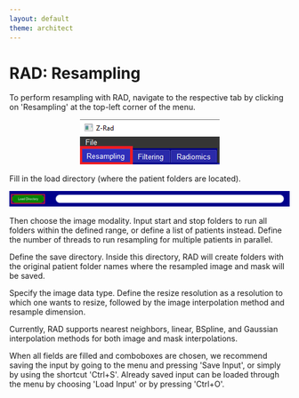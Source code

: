 ```yaml
---
layout: default
theme: architect
---
```

# RAD: Resampling

To perform resampling with RAD, navigate to the respective tab by clicking on 'Resampling' at the top-left corner of the menu.

<p align="center">
  <img src="f1.png" alt="Example Data Preparation" title="Data Preparation Example"/>
</p>

Fill in the load directory (where the patient folders are located).

<p align="center">
  <img src="f2.png" alt="Example Data Preparation" title="Data Preparation Example"/>
</p>

Then choose the image modality. Input start and stop folders to run all folders within the defined range, or define a list of patients instead. Define the number of threads to run resampling for multiple patients in parallel.

Define the save directory. Inside this directory, RAD will create folders with the original patient folder names where the resampled image and mask will be saved.

Specify the image data type. Define the resize resolution as a resolution to which one wants to resize, followed by the image interpolation method and resample dimension.

Currently, RAD supports nearest neighbors, linear, BSpline, and Gaussian interpolation methods for both image and mask interpolations.

When all fields are filled and comboboxes are chosen, we recommend saving the input by going to the menu and pressing 'Save Input', or simply by using the shortcut 'Ctrl+S'. Already saved input can be loaded through the menu by choosing 'Load Input' or by pressing 'Ctrl+O'.
